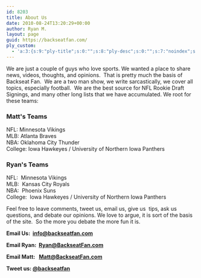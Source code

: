 ```yaml
---
id: 8203
title: About Us
date: 2010-08-24T13:20:29+00:00
author: Ryan M.
layout: page
guid: https://backseatfan.com/
ply_custom:
  - 'a:3:{s:9:"ply-title";s:0:"";s:8:"ply-desc";s:0:"";s:7:"noindex";s:0:"";}'
---
```


<div class="entry">
  <p>
    We are just a couple of guys who love sports. We wanted a place to share news, videos, thoughts, and opinions.  That is pretty much the basis of Backseat Fan.  We are a two man show, we write sarcastically, we cover all topics, especially football.  We are the best source for NFL Rookie Draft Signings, and many other long lists that we have accumulated. We root for these teams:
  </p>

  <h3>
    <strong>Matt's Teams</strong>
  </h3>

  <p>
    NFL: Minnesota Vikings<br /> MLB: Atlanta Braves<br /> NBA: Oklahoma City Thunder<br /> College: Iowa Hawkeyes / University of Northern Iowa Panthers
  </p>

  <h3>
    Ryan's Teams
  </h3>

  <p>
    NFL:  Minnesota Vikings<br /> MLB:  Kansas City Royals<br /> NBA:  Phoenix Suns<br /> College:  Iowa Hawkeyes / University of Northern Iowa Panthers
  </p>

  <p>
    Feel free to leave comments, tweet us, email us, give us  tips, ask us questions, and debate our opinions. We love to argue, it is sort of the basis of the site.  So the more you debate the more fun it is.
  </p>

  <p>
    <strong>Email Us:  <a href="mailto:info@backseatfan.com">info@backseatfan.com</a></strong>
  </p>

  <p>
    <strong>Email Ryan:  <a href="mailto:ryan@backseatfan.com">Ryan@BackseatFan.com</a><br /> </strong>
  </p>

  <p>
    <strong>Email Matt:   <a href="mailto:matt@backseatfan.com">Matt@BackseatFan.com</a><br /> </strong>
  </p>

  <p>
    <strong>Tweet us: <a href="https://twitter.com/backseatfan" target="_blank">@backseatfan</a></strong>
  </p>
</div>
